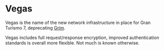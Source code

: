 # Vegas

Vegas is the name of the new network infrastructure in place for Gran Turismo 7, deprecating [Grim](grim.md).

Vegas includes full request/response encryption, improved authentication standards is overall more flexible. Not much is known otherwise.
